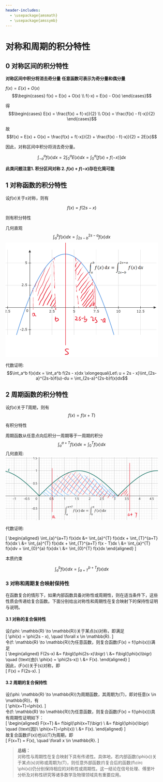 ```yaml
---
header-includes:
  - \usepackage{amsmath}
  - \usepackage{amssymb}
---
```

# 对称和周期的积分特性

## 0 对称区间的积分特性

**对称区间中积分将消去奇分量**
**任意函数可表示为奇分量和偶分量**

$f(x) = E(x) + O(x)$
$$\begin{cases}
    f(x) = E(x) + O(x) \\
    f(-x) = E(x) - O(x)
\end{cases}$$

得
$$\begin{cases}
    E(x) = \frac{f(x) + f(-x)}{2} \\
    O(x) = \frac{f(x) - f(-x)}{2}
\end{cases}$$

故
$$f(x) = E(x) + O(x) = \frac{f(x) + f(-x)}{2} + \frac{f(x) - f(-x)}{2} = 2E(x)$$

因此，对称区间中积分将消去奇分量。

$$\int_{-a}^{a} f(x)dx = 2\int_0^a E(x)dx = \int_0^a[f(x)+f(-x)]dx$$

**此类问题注意1. 积分区间对称 2. $f(x)+f(-x)$存在化简可能**

## 1 对称函数的积分特性

设$f(x)$关于$s$对称，则有

$$f(x) = f(2s - x)$$

则有积分特性

几何直观
$$\int_a^b f(x)dx = \int_{2s-b}^{2s-a}f(x)dx$$
![几何直观](image.png)

代数证明:
$$\int_a^b f(x)dx = \int_a^b f(2s - x)dx \xlongequal{Let\ u = 2s - x}\int_{2s-a}^{2s-b}f(u)-du = \int_{2s-a}^{2s-b}f(x)dx$$

## 2 周期函数的积分特性

设$f(x)$关于$T$周期，则有
$$f(x) = f(x+T)$$

有积分特性

周期函数从任意点向后积分一周期等于一周期的积分
$$\int_a^{a+T}f(x)dx = \int_0^Tf(x)dx$$
几何直观:
![几何直观](image-1.png)

代数证明:

\[
\begin{aligned}
\int_{a}^{a+T} f(x)dx &= \int_{a}^{T} f(x)dx + \int_{T}^{a+T} f(x)dx \\
&= \int_{a}^{T} f(x)dx + \int_{T}^{a+T} f(x - T)dx \\
&= \int_{a}^{T} f(x)dv + \int_{0}^{a} f(x)dx \\
&= \int_{0}^{T} f(x)dx
\end{aligned}
\]

本质约束

$$\int_a^bf(x)dx = \int_{a+T}^{b+T}f(x)dx$$

### 3 对称和周期复合映射保持性

在函数复合的情形下，如果内部函数具备对称性或周期性，则在适当条件下，这些性质会传递给复合函数。下面分别给出对称性和周期性在复合映射下的保持性证明与说明。

#### 3.1 对称的复合保持性

设\(\phi: \mathbb{R} \to \mathbb{R}\)关于某点\(s\)对称，即满足  
\[
\phi(x) = \phi(2s - x), \quad \forall x \in \mathbb{R}.
\]  
令\(f: \mathbb{R} \to \mathbb{R}\)为任意函数，则复合函数\(F(x) = f(\phi(x))\)满足  
\[
\begin{aligned}
F(2s-x) &= f\bigl(\phi(2s-x)\bigr) \\
        &= f\bigl(\phi(x)\bigr) \quad (\text{由}\ \phi(x) = \phi(2s-x)) \\
        &= F(x).
\end{aligned}
\]  
因此，\(F(x)\)关于\(s\)对称，即  
\[
F(x) = F(2s-x).
\]

#### 3.2 周期的复合保持性

设\(\phi: \mathbb{R} \to \mathbb{R}\)为周期函数，其周期为\(T\)，即对任意\(x \in \mathbb{R}\)，有  
\[
\phi(x+T)=\phi(x).
\]  
令\(f: \mathbb{R} \to \mathbb{R}\)为任意函数，则复合函数\(F(x) = f(\phi(x))\)具有周期性证明如下：  
\[
\begin{aligned}
F(x+T) &= f\bigl(\phi(x+T)\bigr) \\
       &= f\bigl(\phi(x)\bigr) \quad (\text{因}\ \phi(x+T)=\phi(x)) \\
       &= F(x).
\end{aligned}
\]  
故复合函数\(F(x)\)也以\(T\)为周期，即  
\[
F(x+T) = F(x), \quad \forall x \in \mathbb{R}.
\]

> **总结：**  
> 对称性与周期性在复合映射下具有传递性。具体地，若内部函数\(\phi(x)\)关于某点\(s\)对称或周期为\(T\)，则任意外部函数\(f\)复合后的函数\(f\circ \phi(x)\)仍分别保持相应的对称性或周期性。这一结论在信号处理、傅里叶分析及对称性研究等诸多数学及物理领域具有重要应用。

